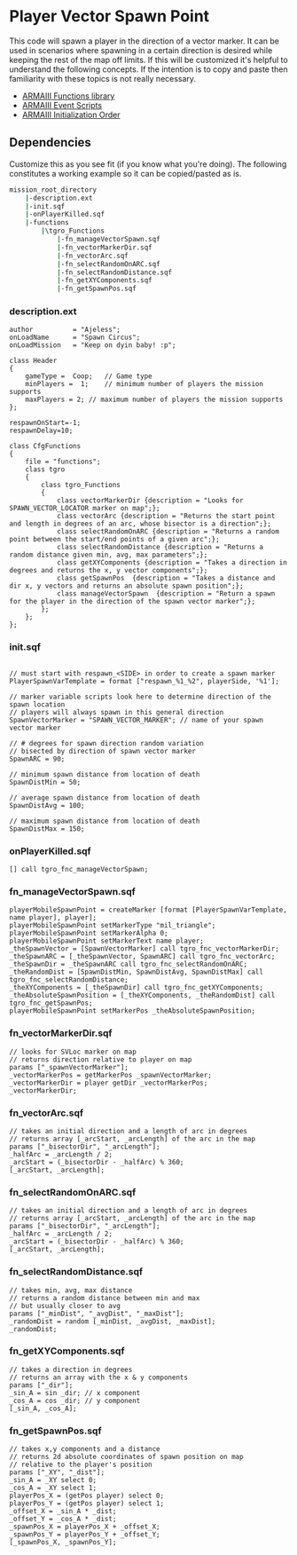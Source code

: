# Player Vector Spawn Point

This code will spawn a player in the direction of a vector marker.  It can be used in scenarios where spawning in a certain direction is desired while keeping the rest of the map off limits. If this will be customized it's helpful to understand the following concepts.  If the intention is to copy and paste then familiarity with these topics is not really necessary.  

* [ARMAIII Functions library](https://community.bistudio.com/wiki/Arma_3_Functions_Library)  
* [ARMAIII Event Scripts](https://community.bistudio.com/wiki/Event_Scripts)  
* [ARMAIII Initialization Order](https://community.bistudio.com/wiki/Initialization_Order)

## Dependencies  
Customize this as you see fit (if you know what you're doing).  The following constitutes a working example so it can be copied/pasted as is.
```bash
mission_root_directory
    |-description.ext
    |-init.sqf
    |-onPlayerKilled.sqf
    |-functions
        |\tgro_Functions
            |-fn_manageVectorSpawn.sqf
            |-fn_vectorMarkerDir.sqf
            |-fn_vectorArc.sqf
            |-fn_selectRandomOnARC.sqf
            |-fn_selectRandomDistance.sqf
            |-fn_getXYComponents.sqf
            |-fn_getSpawnPos.sqf
```

### description.ext
```SQF
author			= "Ajeless";
onLoadName		= "Spawn Circus";
onLoadMission	= "Keep on dyin baby! :p";

class Header
{
	gameType =  Coop;	// Game type
	minPlayers =  1;	// minimum number of players the mission supports
	maxPlayers = 2;	// maximum number of players the mission supports
};

respawnOnStart=-1;
respawnDelay=10;

class CfgFunctions
{
	file = "functions";
	class tgro
	{
		class tgro_Functions
		{
			class vectorMarkerDir {description = "Looks for SPAWN_VECTOR_LOCATOR marker on map";};
			class vectorArc {description = "Returns the start point and length in degrees of an arc, whose bisector is a direction";};
			class selectRandomOnARC {description = "Returns a random point between the start/end points of a given arc";};
			class selectRandomDistance {description = "Returns a random distance given min, avg, max parameters";};
			class getXYComponents {description = "Takes a direction in degrees and returns the x, y vector components";};
			class getSpawnPos  {description = "Takes a distance and dir x, y vectors and returns an absolute spawn position";};
			class manageVectorSpawn  {description = "Return a spawn for the player in the direction of the spawn vector marker";};
		};
	};
};
```

### init.sqf
```SQF

// must start with respawn_<SIDE> in order to create a spawn marker
PlayerSpawnVarTemplate = format ["respawn_%1_%2", playerSide, '%1'];

// marker variable scripts look here to determine direction of the spawn location
// players will always spawn in this general direction
SpawnVectorMarker = "SPAWN_VECTOR_MARKER"; // name of your spawn vector marker

// # degrees for spawn direction random variation
// bisected by direction of spawn vector marker
SpawnARC = 90;

// minimum spawn distance from location of death
SpawnDistMin = 50;

// average spawn distance from location of death
SpawnDistAvg = 100;

// maximum spawn distance from location of death
SpawnDistMax = 150;
```

### onPlayerKilled.sqf
```SQF
[] call tgro_fnc_manageVectorSpawn;
```

### fn_manageVectorSpawn.sqf
```SQF
playerMobileSpawnPoint = createMarker [format [PlayerSpawnVarTemplate, name player], player];
playerMobileSpawnPoint setMarkerType "mil_triangle";
playerMobileSpawnPoint setMarkerAlpha 0;
playerMobileSpawnPoint setMarkerText name player;
_theSpawnVector = [SpawnVectorMarker] call tgro_fnc_vectorMarkerDir;
_theSpawnARC = [_theSpawnVector, SpawnARC] call tgro_fnc_vectorArc;
_theSpawnDir = _theSpawnARC call tgro_fnc_selectRandomOnARC;
_theRandomDist = [SpawnDistMin, SpawnDistAvg, SpawnDistMax] call tgro_fnc_selectRandomDistance;
_theXYComponents = [_theSpawnDir] call tgro_fnc_getXYComponents;
_theAbsoluteSpawnPosition = [_theXYComponents, _theRandomDist] call tgro_fnc_getSpawnPos;
playerMobileSpawnPoint setMarkerPos _theAbsoluteSpawnPosition;
```

### fn_vectorMarkerDir.sqf
```SQF
// looks for SVLoc marker on map 
// returns direction relative to player on map
params ["_spawnVectorMarker"];
_vectorMarkerPos = getMarkerPos _spawnVectorMarker;
_vectorMarkerDir = player getDir _vectorMarkerPos;
_vectorMarkerDir;
```

### fn_vectorArc.sqf
```SQF
// takes an initial direction and a length of arc in degrees
// returns array [_arcStart, _arcLength] of the arc in the map
params ["_bisectorDir", "_arcLength"];
_halfArc = _arcLength / 2;
_arcStart = (_bisectorDir - _halfArc) % 360;
[_arcStart, _arcLength];
```

### fn_selectRandomOnARC.sqf
```SQF
// takes an initial direction and a length of arc in degrees
// returns array [_arcStart, _arcLength] of the arc in the map
params ["_bisectorDir", "_arcLength"];
_halfArc = _arcLength / 2;
_arcStart = (_bisectorDir - _halfArc) % 360;
[_arcStart, _arcLength];
```

### fn_selectRandomDistance.sqf
```SQF
// takes min, avg, max distance
// returns a random distance between min and max 
// but usually closer to avg
params ["_minDist", "_avgDist", "_maxDist"];
_randomDist = random [_minDist, _avgDist, _maxDist];
_randomDist;
```

### fn_getXYComponents.sqf
```SQF
// takes a direction in degrees
// returns an array with the x & y components
params ["_dir"];
_sin_A = sin _dir; // x component
_cos_A = cos _dir; // y component 
[_sin_A, _cos_A];
```

### fn_getSpawnPos.sqf
```SQF
// takes x,y components and a distance
// returns 2d absolute coordinates of spawn position on map
// relative to the player's position
params ["_XY", "_dist"];
_sin_A = _XY select 0;
_cos_A = _XY select 1;
playerPos_X = (getPos player) select 0;
playerPos_Y = (getPos player) select 1;
_offset_X = _sin_A * _dist;
_offset_Y = _cos_A * _dist;
_spawnPos_X = playerPos_X + _offset_X;
_spawnPos_Y = playerPos_Y + _offset_Y;
[_spawnPos_X, _spawnPos_Y];
```